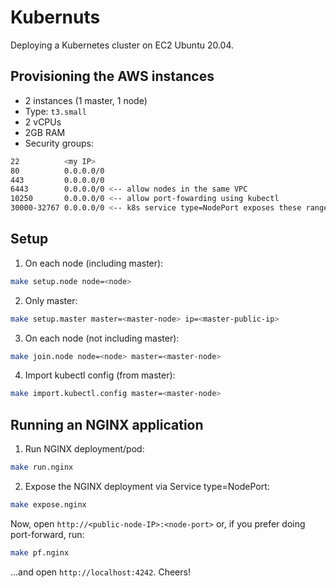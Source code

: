 # Kubernuts

Deploying a Kubernetes cluster on EC2 Ubuntu 20.04.

## Provisioning the AWS instances

* 2 instances (1 master, 1 node)
* Type: `t3.small`
* 2 vCPUs
* 2GB RAM
* Security groups:
```bash
22          <my IP>
80          0.0.0.0/0
443         0.0.0.0/0
6443        0.0.0.0/0 <-- allow nodes in the same VPC
10250       0.0.0.0/0 <-- allow port-fowarding using kubectl
30000-32767 0.0.0.0/0 <-- k8s service type=NodePort exposes these range
```

## Setup

1. On each node (including master):
```bash
make setup.node node=<node>
```

2. Only master:
```bash
make setup.master master=<master-node> ip=<master-public-ip>
```

3. On each node (not including master):
```bash
make join.node node=<node> master=<master-node>
```

4. Import kubectl config (from master):
```bash
make import.kubectl.config master=<master-node>
```

## Running an NGINX application

1. Run NGINX deployment/pod:
```bash
make run.nginx
```

2. Expose the NGINX deployment via Service type=NodePort:
```bash
make expose.nginx
```

Now, open `http://<public-node-IP>:<node-port>` or, if you prefer doing port-forward, run:
```bash
make pf.nginx
```
...and open `http://localhost:4242`. Cheers!
